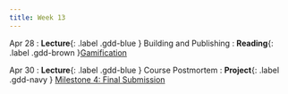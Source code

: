 ```yaml
---
title: Week 13
---
```


Apr 28
: **Lecture**{: .label .gdd-blue } Building and Publishing
: **Reading**{: .label .gdd-brown }[Gamification]

Apr 30
: **Lecture**{: .label .gdd-blue } Course Postmortem
: **Project**{: .label .gdd-navy } [Milestone 4: Final Submission]

[Building and Publishing]: https://docs.google.com/presentation/d/1FW4NcBIaPYfFNCE16seBCXZy-7SAq6b6KN46q2r7RZk/edit?usp=drive_link

[Course Postmortem]: https://docs.google.com/document/d/1FreG-CxgChfSAyKwz5S5rjSffoPWxVtsowYawKBcAHU/edit?usp=sharing

[Gamification]: https://www.gamedeveloper.com/business/game-design-in-real-life-gamification 

[Milestone 4: Final Submission]: ../pages/projects/project3/project3
